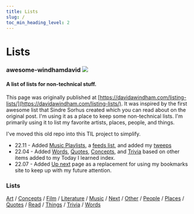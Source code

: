 ```yaml
---
title: Lists
slug: /
toc_min_heading_level: 2
---
```


# Lists

### awesome-windhamdavid [![](https://cdn.rawgit.com/sindresorhus/awesome/d7305f38d29fed78fa85652e3a63e154dd8e8829/media/badge.svg)](https://github.com/sindresorhus/awesome) 

#### A list of lists for non-technical stuff. 

This page was originally published at [https://davidawindham.com/listing-lists/](https://davidawindham.com/listing-lists/). It was inspired by the first awesome list that Sindre Sorhus created which you can read about on the original post. I'm using it as a place to keep some non-technical lists. I'm primarily using it to list my favorite artists, places, people, and things. 


I've moved this old repo into this TIL project to simplify. 

- 22.11 - Added [Music Playlists](music#playlists), a [feeds list](feeds), and added my [tweeps](people)
- 22.04 - Added [Words](words), [Quotes](quotes), [Concepts](concepts), and [Trivia](trivia) based on other items added to my Today I learned index. 
- 22.07 - Added [Up next](next) page as a replacement for using my bookmarks site to keep up with my future attention.

### Lists

[Art](art)
/ [Concepts](concepts)
/ [Film](film)
/ [Literature](lit)
/ [Music](music/music)
/ [Next](next)
/ [Other](lists)
/ [People](people)
/ [Places](places)
/ [Quotes](quotes)
/ [Read](read)
/ [Things](things)
/ [Trivia](trivia)
/ [Words](words)
